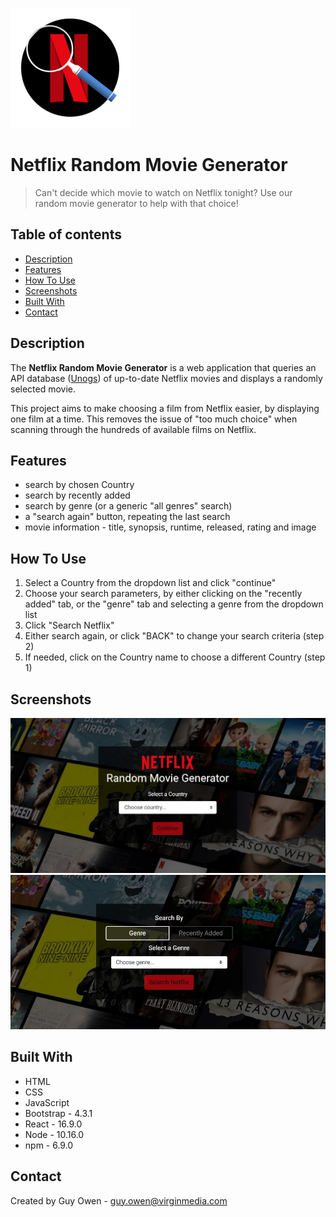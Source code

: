 ![Netflix RMG Logo](./public/logo192.png)

# Netflix Random Movie Generator
> Can't decide which movie to watch on Netflix tonight? Use our random movie generator to help with that choice!

## Table of contents
* [Description](#description)
* [Features](#features)
* [How To Use](#how-to-use)
* [Screenshots](#screenshots)
* [Built With](#built-with)
* [Contact](#contact)

## Description
The **Netflix Random Movie Generator** is a web application that queries an API database ([Unogs](https://rapidapi.com/unogs/api/unogs)) of up-to-date Netflix movies and displays a randomly selected movie.

This project aims to make choosing a film from Netflix easier, by displaying one film at a time. This removes the issue of "too much choice" when scanning through the hundreds of available films on Netflix.

## Features
* search by chosen Country
* search by recently added
* search by genre (or a generic "all genres" search)
* a "search again" button, repeating the last search
* movie information - title, synopsis, runtime, released, rating and image

## How To Use
1. Select a Country from the dropdown list and click "continue"
2. Choose your search parameters, by either clicking on the "recently added" tab, or the "genre" tab and selecting a genre from the dropdown list
3. Click "Search Netflix"
4. Either search again, or click "BACK" to change your search criteria (step 2)
5. If needed, click on the Country name to choose a different Country (step 1)

## Screenshots
![Home page](./src/images/NRMG_country.jpg)
![Search page](./src/images/NRMG_search.jpg)

## Built With
* HTML
* CSS
* JavaScript
* Bootstrap - 4.3.1
* React - 16.9.0
* Node - 10.16.0
* npm - 6.9.0

## Contact
Created by Guy Owen - guy.owen@virginmedia.com
